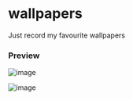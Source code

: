 # wallpapers
Just record my favourite wallpapers
### Preview
![image](https://raw.githubusercontent.com/shit-hub/wallpapers/main/wallpaper.jpg)

![image](https://raw.githubusercontent.com/shit-hub/wallpapers/main/wallpaper.png)
